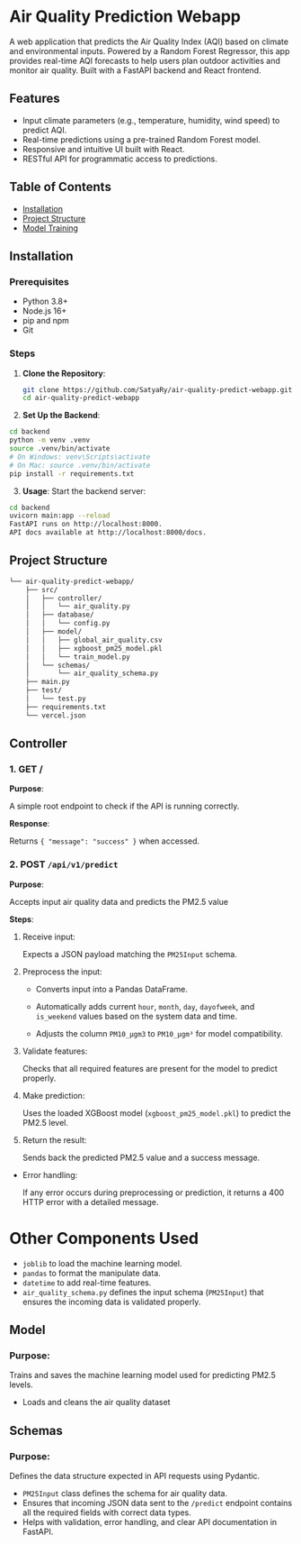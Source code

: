 # Air Quality Prediction Webapp

A web application that predicts the Air Quality Index (AQI) based on climate and environmental inputs. Powered by a Random Forest Regressor, this app provides real-time AQI forecasts to help users plan outdoor activities and monitor air quality. Built with a FastAPI backend and React frontend.

## Features
- Input climate parameters (e.g., temperature, humidity, wind speed) to predict AQI.
- Real-time predictions using a pre-trained Random Forest model.
- Responsive and intuitive UI built with React.
- RESTful API for programmatic access to predictions.

## Table of Contents
- [Installation](#installation)
- [Project Structure](#project-structure)
- [Model Training](#model-training)

## Installation

### Prerequisites
- Python 3.8+
- Node.js 16+
- pip and npm
- Git
### Steps
1. **Clone the Repository**:
   ```bash
   git clone https://github.com/SatyaRy/air-quality-predict-webapp.git
   cd air-quality-predict-webapp
2. **Set Up the Backend**:
``` bash
cd backend
python -m venv .venv
source .venv/bin/activate  
# On Windows: venv\Scripts\activate
# On Mac: source .venv/bin/activate
pip install -r requirements.txt
```
3. **Usage**:
Start the backend server:
``` bash
cd backend
uvicorn main:app --reload
FastAPI runs on http://localhost:8000.
API docs available at http://localhost:8000/docs.
```

## Project Structure 

```bash
└── air-quality-predict-webapp/
    ├── src/
    │   ├── controller/
    │   │   └── air_quality.py
    │   ├── database/
    │   │   └── config.py
    │   ├── model/
    │   │   ├── global_air_quality.csv
    │   │   ├── xgboost_pm25_model.pkl
    │   │   └── train_model.py
    │   └── schemas/
    │       └── air_quality_schema.py
    ├── main.py
    ├── test/
    │   └── test.py
    ├── requirements.txt
    └── vercel.json
```
## Controller
### 1. GET /
**Purpose**: 

A simple root endpoint to check if the API is running correctly.

**Response**:

Returns `{ "message": "success" }` when accessed.

### 2. POST `/api/v1/predict`
**Purpose**:
     
  Accepts input air quality data and predicts the PM2.5 value
  
**Steps**:
     
1. Receive input:
   
   Expects a JSON payload matching the `PM25Input` schema.
2. Preprocess the input:
   
   - Converts input into a Pandas DataFrame.
     
   - Automatically adds current `hour`, `month`, `day`, `dayofweek`, and `is_weekend` values based on the system data and time.
     
   - Adjusts the column `PM10_μgm3` to `PM10_µgm³` for model compatibility.
3. Validate features:
   
   Checks that all required features are present for the model to predict properly.

4. Make prediction:

   Uses the loaded XGBoost model (`xgboost_pm25_model.pkl`) to predict the PM2.5 level.

5. Return the result:

   Sends back the predicted PM2.5 value and a success message.

- Error handling:

   If any error occurs during preprocessing or prediction, it returns a 400 HTTP error with a detailed message. 

# Other Components Used
- `joblib` to load the machine learning model.
- `pandas` to format the manipulate data.
- `datetime` to add real-time features.
- `air_quality_schema.py` defines the input schema (`PM25Input`) that ensures the incoming data is validated properly.

## Model
### Purpose:

Trains and saves the machine learning model used for predicting PM2.5 levels.
- Loads and cleans the air quality dataset
## Schemas
### Purpose: 

Defines the data structure expected in API requests using Pydantic. 
- ```PM25Input``` class defines the schema for air quality data.
- Ensures that incoming JSON data sent to the ```/predict``` endpoint contains all the required fields with correct data types.
- Helps with validation, error handling, and clear API documentation in FastAPI. 












